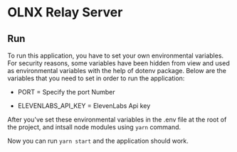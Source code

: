 # OLNX Relay Server

## Run

To run this application, you have to set your own environmental variables. For security reasons, some variables have been hidden from view and used as environmental variables with the help of dotenv package. Below are the variables that you need to set in order to run the application:

- PORT = Specify the port Number

- ELEVENLABS_API_KEY = ElevenLabs Api key

After you've set these environmental variables in the .env file at the root of the project, and intsall node modules using  `yarn` command.

Now you can run `yarn start` and the application should work.
